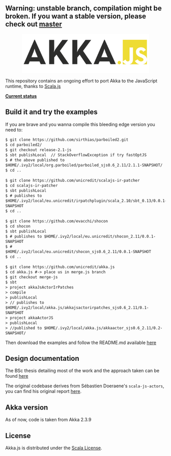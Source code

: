 ## Warning: unstable branch, compilation might be broken. If you want a stable version, please check out [master](https://github.com/unicredit/akka.js/tree/master)

<p align="center">
<img width="400" src="logo/akkajs.png">
</p>

This repository contains an ongoing effort to port Akka to the JavaScript runtime, thanks to [Scala.js](http://scala-js.org)

**[Current status](https://github.com/unicredit/akka.js/issues/4)**

## Build it and try the examples

If you are brave and you wanna compile this bleeding edge version you need to:
```
$ git clone https://github.com/sirthias/parboiled2.git
$ cd parboiled2/
$ git checkout release-2.1-js
$ sbt publishLocal  // StackOverflowException if try fastOptJS
$ # the above published to $HOME/.ivy2/local/org.parboiled/parboiled_sjs0.6_2.11/2.1.1-SNAPSHOT/
$ cd ..
 
$ git clone https://github.com/unicredit/scalajs-ir-patcher
$ cd scalajs-ir-patcher
$ sbt publishLocal
$ # publishes to $HOME/.ivy2/local/eu.unicredit/irpatchplugin/scala_2.10/sbt_0.13/0.0.1-SNAPSHOT
$ cd ..
 
$ git clone https://github.com/evacchi/shocon
$ cd shocon
$ sbt publishLocal
$ # publishes to $HOME/.ivy2/local/eu.unicredit/shocon_2.11/0.0.1-SNAPSHOT
$ #              $HOME/.ivy2/local/eu.unicredit/shocon_sjs0.6_2.11/0.0.1-SNAPSHOT
$ cd ..
 
$ git clone https://github.com/unicredit/akka.js
$ cd akka.js #-> place us in merge.js branch
$ git checkout merge-js
$ sbt
> project akkaJsActorIrPatches
> compile
> publishLocal
> // publishes to $HOME/.ivy2/local/akka.js/akkajsactorirpatches_sjs0.6_2.11/0.1-SNAPSHOT
> project akkaActorJS
> publishLocal 
> //published to $HOME/.ivy2/local/akka.js/akkaactor_sjs0.6_2.11/0.2-SNAPSHOT/
```

Then download the examples and follow the README.md available [here](https://github.com/unicredit/akka.js-examples)

## Design documentation

The BSc thesis detailing most of the work and the approach taken can be found [here](pdf/thesis.pdf)

The original codebase derives from Sébastien Doeraene's `scala-js-actors`, you can find his original report [here](http://lampwww.epfl.ch/~doeraene/scalajs-actors-design.pdf).

## Akka version

As of now, code is taken from Akka 2.3.9 

## License

Akka.js is distributed under the
[Scala License](http://www.scala-lang.org/license.html).

